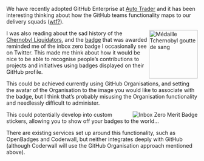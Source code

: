 We have recently adopted GitHub Enterprise at [Auto Trader](http://www.autotrader.co.uk/) and it has been interesting thinking about how the GitHub teams functionality maps to our delivery squads ([wtf?](https://dl.dropboxusercontent.com/u/1018963/Articles/SpotifyScaling.pdf)). 

<a title="By Lamiot (Own work) [CC-BY-SA-2.5 (http://creativecommons.org/licenses/by-sa/2.5)], via Wikimedia Commons" href="http://commons.wikimedia.org/wiki/File%3AM%C3%A9daille_Tchernobyl_goutte_de_sang.jpg"><img align=right width="128" alt="Médaille Tchernobyl goutte de sang" src="http://upload.wikimedia.org/wikipedia/commons/6/61/M%C3%A9daille_Tchernobyl_goutte_de_sang.jpg"/></a>

I was also reading about the sad history of the [Chernobyl Liquidators](http://en.wikipedia.org/wiki/Liquidator_%28Chernobyl%29), and the [badge](http://commons.wikimedia.org/wiki/File%3AM%C3%A9daille_Tchernobyl_goutte_de_sang.jpg) that was awarded reminded me of 
the inbox zero badge I occasionally see on Twitter. This made me think about how it would be nice to be able to recognise people’s contributions to projects and initiatives using badges displayed on their GitHub profile.

This could be achieved currently using GitHub Organisations, and setting the avatar of the Organisation to the image you would like to associate with the badge, but I think that’s probably misusing the Organisation functionality and needlessly difficult to administer.

<a title="Inbox Zero Merit Badge" href="http://www.nerdmeritbadges.com/products/inbox-zero"><img align=right alt="Inbox Zero Merit Badge" src="http://cdn.shopify.com/s/files/1/0031/3912/products/inbox_zero_large_small.png"/></a>

This could potentially develop into custom stickers, allowing you to show off your badges to the world…

There are existing services set up around this functionality, such as OpenBadges and Coderwall, but neither integrates deeply with GitHub (although Coderwall will use the GitHub Organisation approach mentioned above).
